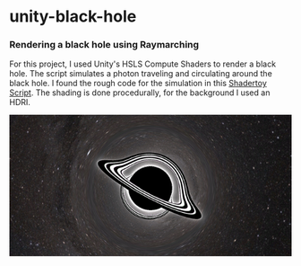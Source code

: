 # unity-black-hole
### Rendering a black hole using Raymarching

For this project, I used Unity's HSLS Compute Shaders to render a black hole. The script simulates a photon traveling and circulating around the black hole. I found the rough code for the simulation in this [Shadertoy Script](https://www.shadertoy.com/view/wdt3zM). The shading is done procedurally, for the background I used an HDRI.

![black hole](https://github.com/dogefromage/unity-black-hole/blob/main/img.png?raw=true)
